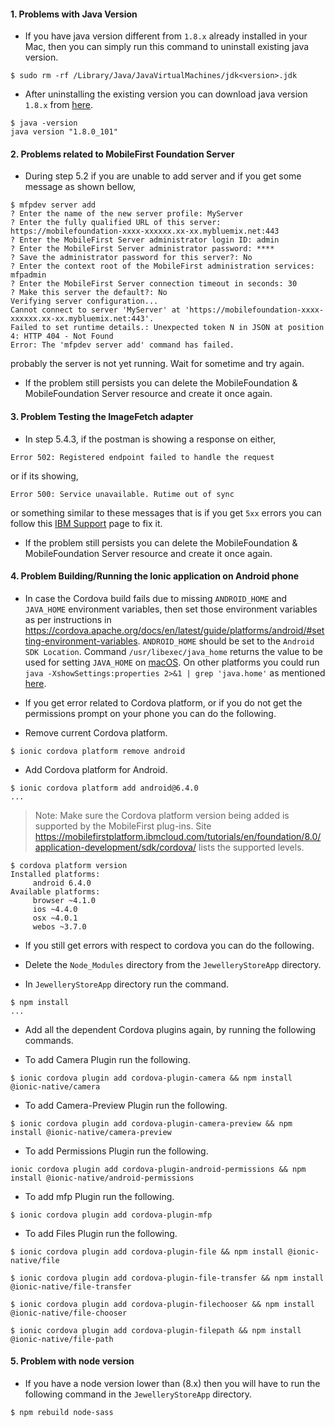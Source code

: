 #### 1. Problems with Java Version
* If you have java version different from `1.8.x` already installed in your Mac, then you can simply run this command to uninstall existing java version.
```
$ sudo rm -rf /Library/Java/JavaVirtualMachines/jdk<version>.jdk
```
* After uninstalling the existing version you can download java version `1.8.x` from [here](https://www.oracle.com/technetwork/java/javase/downloads/jdk8-downloads-2133151.html).
```
$ java -version
java version "1.8.0_101"
```

#### 2. Problems related to MobileFirst Foundation Server
* During step 5.2 if you are unable to add server and if you get some message as shown bellow,
```
$ mfpdev server add
? Enter the name of the new server profile: MyServer
? Enter the fully qualified URL of this server: https://mobilefoundation-xxxx-xxxxxx.xx-xx.mybluemix.net:443
? Enter the MobileFirst Server administrator login ID: admin
? Enter the MobileFirst Server administrator password: ****
? Save the administrator password for this server?: No
? Enter the context root of the MobileFirst administration services: mfpadmin
? Enter the MobileFirst Server connection timeout in seconds: 30
? Make this server the default?: No
Verifying server configuration...
Cannot connect to server 'MyServer' at 'https://mobilefoundation-xxxx-xxxxxx.xx-xx.mybluemix.net:443'.
Failed to set runtime details.: Unexpected token N in JSON at position 4: HTTP 404 - Not Found
Error: The 'mfpdev server add' command has failed.
```
probably the server is not yet running. Wait for sometime and try again. 

* If the problem still persists you can delete the MobileFoundation & MobileFoundation Server resource and create it once again.

#### 3. Problem Testing the ImageFetch adapter
* In step 5.4.3, if the postman is showing a response on either,
```
Error 502: Registered endpoint failed to handle the request
``` 
or if its showing,
```
Error 500: Service unavailable. Rutime out of sync
```
or something similar to these messages that is if you get `5xx` errors you can follow this [IBM Support](https://www-01.ibm.com/support/docview.wss?uid=swg1PI54057) page to fix it.

* If the problem still persists you can delete the MobileFoundation & MobileFoundation Server resource and create it once again.

#### 4. Problem Building/Running the Ionic application on Android phone
* In case the Cordova build fails due to missing `ANDROID_HOME` and `JAVA_HOME` environment variables, then set those environment variables as per instructions in https://cordova.apache.org/docs/en/latest/guide/platforms/android/#setting-environment-variables. `ANDROID_HOME` should be set to the `Android SDK Location`. Command `/usr/libexec/java_home` returns the value to be used for setting `JAVA_HOME` on [macOS](https://mattshomepage.com/articles/2016/May/22/java_home_mac_os_x/). On other platforms you could run `java -XshowSettings:properties 2>&1 | grep 'java.home'` as mentioned [here](http://sbndev.astro.umd.edu/wiki/Finding_and_Setting_JAVA_HOME#Sample_Perl_Script:_java_home).


* If you get error related to Cordova platform, or if you do not get the permissions prompt on your phone you can do the following.

* Remove current Cordova platform.
```
$ ionic cordova platform remove android
```

* Add Cordova platform for Android.
```
$ ionic cordova platform add android@6.4.0
...
```

> Note: Make sure the Cordova platform version being added is supported by the MobileFirst plug-ins. Site https://mobilefirstplatform.ibmcloud.com/tutorials/en/foundation/8.0/application-development/sdk/cordova/ lists the supported levels.

```
$ cordova platform version
Installed platforms:
	 android 6.4.0
Available platforms:
	 browser ~4.1.0
	 ios ~4.4.0
	 osx ~4.0.1
	 webos ~3.7.0
```
* If you still get errors with respect to cordova you can do the following.

* Delete the `Node_Modules` directory from the `JewelleryStoreApp` directory.

* In `JewelleryStoreApp` directory run the command.
```
$ npm install
...
```

* Add all the dependent Cordova plugins again, by running the following commands.

* To add Camera Plugin run the following.
```
$ ionic cordova plugin add cordova-plugin-camera && npm install @ionic-native/camera
```
* To add Camera-Preview Plugin run the following.
```
$ ionic cordova plugin add cordova-plugin-camera-preview && npm install @ionic-native/camera-preview
```
* To add Permissions Plugin run the following.
```
ionic cordova plugin add cordova-plugin-android-permissions && npm install @ionic-native/android-permissions
```
* To add mfp Plugin run the following.
```
$ ionic cordova plugin add cordova-plugin-mfp
```
* To add Files Plugin run the following.
```
$ ionic cordova plugin add cordova-plugin-file && npm install @ionic-native/file

$ ionic cordova plugin add cordova-plugin-file-transfer && npm install @ionic-native/file-transfer

$ ionic cordova plugin add cordova-plugin-filechooser && npm install @ionic-native/file-chooser

$ ionic cordova plugin add cordova-plugin-filepath && npm install @ionic-native/file-path

```

#### 5. Problem with node version
* If you have a node version lower than (8.x) then you will have to run the following command in the `JewelleryStoreApp` directory.
```
$ npm rebuild node-sass
```
